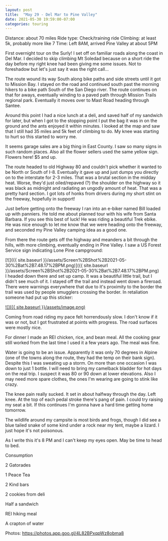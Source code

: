 ```yaml
---
layout: post
title:  "May 29 - Del Mar to Pine Valley"
date: 2021-05-30 19:59:00-07:00
categories: touring
---
```

Distance: about 70 miles
Ride type: Check/training ride
Climbing: at least 5k, probably more like 7
Time: Left 8AM, arrived Pine Valley at about 5PM

First overnight tour on the Surly! I set off on familiar roads along the coast in Del Mar. I decided to skip climbing Mt Soledad because on a short ride the day before my right knee had been giving me some issues. Not to foreshadow but let's just say it was the right call...

  


The route wound its way South along bike paths and side streets until it got to Mission Bay. I stayed on the road and continued south past the morning hikers to a bike path South of the San Diego river. The route continues on that for aways, eventually winding to a paved path through Mission Trails regional park. Eventually it moves over to Mast Road heading through Santee.

  
Around this point I had a nice lunch at a deli, and saved half of my sandwich for later, but when I got to the stopping point I put the bag it was in on the ground and the ants enjoyed it within minutes. I looked at the map and saw that I still had 35 miles and 5k feet of climbing to do. My knee was starting to hurt so this started to worry me.

  


It seems garage sales are a big thing in East County. I saw so many signs in such random places. Also all the flower sellers used the same yellow sign. Flowers here! $5 and up.

  


The route headed to old Highway 80 and couldn't pick whether it wanted to be North or South of I-8. Eventually it gave up and just dumps you directly on to the interstate for 2-3 miles. That was a brutal section in the midday heat. Worse, they'd just oiled/repaved (?) the shoulder on the highway so it was black as midnight and radiating an ungodly amount of heat. That was a pretty hard section. I got lots of honks from drivers during my short stint on the freeway, hopefully in support!

  


Just before getting onto the freeway I ran into an e-biker named Bill loaded up with panniers. He told me about planned tour with his wife from Santa Barbara. If you see this best of luck! He was riding a beautiful Trek ebike. He was nice enough to let me know that we were heading onto the freeway, and seconded my Pine Valley camping idea as a good one.

  


From there the route gets off the highway and meanders a bit through the hills, with more climbing, eventually ending in Pine Valley. I saw a US Forest Service sign indicating Lone Pine campground:

[![]({{ site.baseurl }}/assets/Screen%2BShot%2B2021-05-30%2Bat%2B7.48.17%2BPM.png)]({{ site.baseurl }}/assets/Screen%2BShot%2B2021-05-30%2Bat%2B7.48.17%2BPM.png)  
I headed down there and set up camp. It was a beautiful little trail, but I didn't see much of it. I stayed off the trail and instead went down a fireroad. There were warnings everywhere that due to it's proximity to the border the trail was used by people smugglers crossing the border. In retaliation someone had put up this sticker:

[![]({{ site.baseurl }}/assets/image.png)](https://crimethinc.com/stickers/immigrants-welcome)  
  
Coming from road riding my pace felt horrendously slow. I don't know if it was or not, but I got frustrated at points with progress. The road surfaces were mostly nice.

  


For dinner I made an REI chicken, rice, and bean meal. All the cooking gear still worked from the last time I used it a few years ago. The meal was fine. 

  
Water is going to be an issue. Apparently it was only 70 degrees in Alpine (one of the towns along the route, they had the temp on their bank sign). Despite this I was sweating up a storm. On more than one occasion I was down to just 1 bottle. I will need to bring my camelback bladder for hot days on the real trip. I suspect it was 80 or 90 down at lower elevations. Also I may need more spare clothes, the ones I'm wearing are going to stink like crazy. 

  
The knee pain really sucked. It set in about halfway through the day. Left knee. At the top of each pedal stroke there's pang of pain. I could try raising my seat a bit. If this continues I'm gonna have a hard time getting home tomorrow. 

  


The wildlife around my campsite is most birds and frogs, though I did see a blue tailed snake of some kind under a rock near my tent, maybe a lizard. I just hope it's not poisonous. 

  
As I write this it's 8 PM and I can't keep my eyes open. May be time to head to bed. 

  
Consumption

2 Gatorades

1 Peace Tea

2 Kind bars

2 cookies from deli

Half a sandwich

REI hiking meal

A crapton of water

  


Photos: <https://photos.app.goo.gl/4L82BPxqpWz8obma8>

  


  

